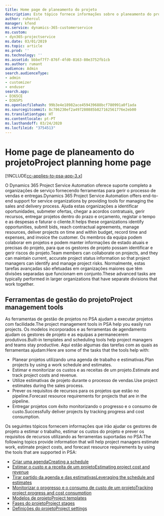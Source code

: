```yaml
---
title: Home page de planeamento do projeto
description: Este tópico fornece informações sobre o planeamento do projeto.
author: ruhercul
manager: kfend
ms.service: dynamics-365-customerservice
ms.custom:
- dyn365-projectservice
ms.date: 03/01/2019
ms.topic: article
ms.prod: ''
ms.technology: ''
ms.assetid: bbbef7f7-876f-4fd0-8163-80e3752fb1cb
ms.author: rumant
audience: Admin
search.audienceType:
- admin
- customizer
- enduser
search.app:
- D365CE
- D365PS
ms.openlocfilehash: 99b3e4e18982ace459439688bcf780991a0f1ada
ms.sourcegitcommit: 8c786230ef2a497280885b827162561776e2eb00
ms.translationtype: HT
ms.contentlocale: pt-PT
ms.lasthandoff: 03/24/2020
ms.locfileid: "3754513"
---
```

# <a name="project-planning-home-page"></a><span data-ttu-id="6db19-103">Home page de planeamento do projeto</span><span class="sxs-lookup"><span data-stu-id="6db19-103">Project planning home page</span></span>

[!INCLUDE[cc-applies-to-psa-app-3.x](../includes/cc-applies-to-psa-app-3x.md)]

<span data-ttu-id="6db19-104">O Dynamics 365 Project Service Automation oferece suporte completo a organizações de serviço fornecendo ferramentas para gerir o processo de vendas e entregas.</span><span class="sxs-lookup"><span data-stu-id="6db19-104">Dynamics 365 Project Service Automation offers end-to-end support for service organizations by providing tools for managing the sales and delivery process.</span></span> <span data-ttu-id="6db19-105">Ajuda estas organizações a identificar oportunidades, submeter ofertas, chegar a acordos contratuais, gerir recursos, entregar projetos dentro do prazo e orçamento, registar o tempo e as despesas e faturar o cliente.</span><span class="sxs-lookup"><span data-stu-id="6db19-105">It helps these organizations identify opportunities, submit bids, reach contractual agreements, manage resources, deliver projects on time and within budget, record time and expenses, and invoice the customer.</span></span> <span data-ttu-id="6db19-106">Os membros da equipa podem colaborar em projetos e podem manter informações de estado atuais e precisas do projeto, para que os gestores de projeto possam identificar e gerir riscos do projeto.</span><span class="sxs-lookup"><span data-stu-id="6db19-106">Team members can collaborate on projects, and they can maintain current, accurate project status information so that project managers can identify and manage project risks.</span></span> <span data-ttu-id="6db19-107">Normalmente, estas tarefas avançadas são efetuadas em organizações maiores que têm divisões separadas que funcionam em conjunto.</span><span class="sxs-lookup"><span data-stu-id="6db19-107">These advanced tasks are typically performed in larger organizations that have separate divisions that work together.</span></span>

## <a name="project-management-tools"></a><span data-ttu-id="6db19-108">Ferramentas de gestão do projeto</span><span class="sxs-lookup"><span data-stu-id="6db19-108">Project management tools</span></span>

<span data-ttu-id="6db19-109">As ferramentas de gestão de projetos no PSA ajudam a executar projetos com facilidade.</span><span class="sxs-lookup"><span data-stu-id="6db19-109">The project management tools in PSA help you easily run projects.</span></span> <span data-ttu-id="6db19-110">Os modelos incorporados e as ferramentas de agendamento ajudam os gestores de projeto e as equipas a permanecerem produtivos.</span><span class="sxs-lookup"><span data-stu-id="6db19-110">Built-in templates and scheduling tools help project managers and teams stay productive.</span></span> <span data-ttu-id="6db19-111">Aqui estão algumas das tarefas com as quais as ferramentas ajudam:</span><span class="sxs-lookup"><span data-stu-id="6db19-111">Here are some of the tasks that the tools help with:</span></span>

- <span data-ttu-id="6db19-112">Planear projetos utilizando uma agenda de trabalho e estimativas.</span><span class="sxs-lookup"><span data-stu-id="6db19-112">Plan projects by using a work schedule and estimates.</span></span>
- <span data-ttu-id="6db19-113">Estimar e monitorizar os custos e as receitas de um projeto.</span><span class="sxs-lookup"><span data-stu-id="6db19-113">Estimate and track project costs and revenue.</span></span>
- <span data-ttu-id="6db19-114">Utilize estimativas de projeto durante o processo de vendas.</span><span class="sxs-lookup"><span data-stu-id="6db19-114">Use project estimates during the sales process.</span></span>
- <span data-ttu-id="6db19-115">Prever os requisitos de recursos para os projetos que estão no pipeline.</span><span class="sxs-lookup"><span data-stu-id="6db19-115">Forecast resource requirements for projects that are in the pipeline.</span></span>
- <span data-ttu-id="6db19-116">Entregar projetos com êxito monitorizando o progresso e o consumo de custo.</span><span class="sxs-lookup"><span data-stu-id="6db19-116">Successfully deliver projects by tracking progress and cost consumption.</span></span>

<span data-ttu-id="6db19-117">Os seguintes tópicos fornecem informações que irão ajudar os gestores de projeto a estimar o trabalho, estimar os custos do projeto e prever os requisitos de recursos utilizando as ferramentas suportadas no PSA:</span><span class="sxs-lookup"><span data-stu-id="6db19-117">The following topics provide information that will help project managers estimate work, estimate project costs, and forecast resource requirements by using the tools that are supported in PSA:</span></span>

- [<span data-ttu-id="6db19-118">Criar uma agenda</span><span class="sxs-lookup"><span data-stu-id="6db19-118">Creating a schedule</span></span>](project-creating.md)
- [<span data-ttu-id="6db19-119">Estimar o custo e a receita de um projeto</span><span class="sxs-lookup"><span data-stu-id="6db19-119">Estimating project cost and revenue</span></span>](project-estimating.md)
- [<span data-ttu-id="6db19-120">Tirar partido da agenda e das estimativas</span><span class="sxs-lookup"><span data-stu-id="6db19-120">Leveraging the schedule and estimates</span></span>](project-leveraging.md)
- [<span data-ttu-id="6db19-121">Monitorizar o progresso e o consumo de custo de um projeto</span><span class="sxs-lookup"><span data-stu-id="6db19-121">Tracking project progress and cost consumption</span></span>](project-tracking.md)
- [<span data-ttu-id="6db19-122">Modelos de projeto</span><span class="sxs-lookup"><span data-stu-id="6db19-122">Project templates</span></span>](project-templates.md)
- [<span data-ttu-id="6db19-123">Fases do projeto</span><span class="sxs-lookup"><span data-stu-id="6db19-123">Project stages</span></span>](project-stages.md)
- [<span data-ttu-id="6db19-124">Definições do projeto</span><span class="sxs-lookup"><span data-stu-id="6db19-124">Project settings</span></span>](project-settings.md)
